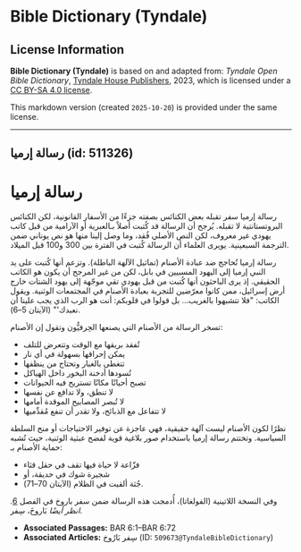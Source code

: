 # Bible Dictionary (Tyndale)

## License Information

**Bible Dictionary (Tyndale)** is based on and adapted from: _Tyndale Open Bible Dictionary_, [Tyndale House Publishers](https://tyndaleopenresources.com/), 2023, which is licensed under a [CC BY-SA 4.0 license](https://creativecommons.org/licenses/by-sa/4.0/legalcode.en).

This markdown version (created `2025-10-20`) is provided under the same license.



--------------------------------

## رسالة إرميا (id: 511326)

رسالة إرميا
===========

رسالة إرميا سفر تقبله بعض الكنائس بصفته جزءًا من الأسفار القانونية، لكن الكنائس البروتستانتية لا تقبله. يُرجح أن الرسالة قد كُتبت أصلاً بـالعبرية أو الآرامية من قبل كاتب يهودي غير معروف، لكن النص الأصلي فُقد، وما وصل إلينا منها هو نص يوناني ضمن الترجمة السبعينية. يويرى العلماء أن الرسالة كُتبت في الفترة بين 300 و100 قبل الميلاد.

رسالة إرميا تُحاجج ضد عبادة الأصنام (تماثيل الآلهة الباطلة). وتزعم أنها كُتبت على يد النبي إرميا إلى اليهود المسبيين في بابل، لكن من غير المرجح أن يكون هو الكاتب الحقيقي. إذ يرى الباحثون أنها كُتبت من قبل يهودي تقي موجّهة إلى يهود الشتات خارج أرض إسرائيل، ممن كانوا معرّضين للتجربة بعبادة الأصنام في المجتمعات الوثنية. ويقول الكاتب: "فلا تتشبهوا بالغريب... بل قولوا في قلوبكم: أنت هو الرب الذي يجب علينا أن نعبدك'" (الآيتان 5–6\).

تسخر الرسالة من الأصنام التي يصنعها الحِرفيُّون وتقول إن الأصنام:

* تُفقد بريقها مع الوقت وتتعرض للتلف
* يمكن إحراقها بسهولة في أي نار
* تتغطى بالغبار وتحتاج من ينظفها
* تُسودها أدخنة البخور داخل الهياكل
* تصبح أحيانًا مكانًا تستريح فيه الحيوانات
* لا تنطق، ولا تدافع عن نفسها
* لا تُبصر المصابيح الموقدة أمامها
* لا تتفاعل مع الذبائح، ولا تقدر أن تنفع مُقدِّميها

نظرًا لكون الأصنام ليست آلهة حقيقية، فهي عاجزة عن توفير الاحتياجات أو منح السلطة السياسية. وتختتم رسالة إرميا باستخدام صور بلاغية قوية لفضح عبثية الوثنية، حيث تُشبه حماية الأصنام بـ:

* فزّاعة لا حياة فيها تقف في حقل قثاء
* شجيرة شوك في حديقة، أو
* جُثة ألقيت في الظلام (الآيتان 70–71\).

وفي النسخة اللاتينية (الفولغاتا)، أُدمجت هذه الرسالة ضمن سفر باروخ في الفصل [6](https://ref.ly/Bar6:1-Bar6:72). *انظر أيضًا* بَاروخَ، سِفر.

* **Associated Passages:** BAR 6:1–BAR 6:72
* **Associated Articles:** سِفر بَارُوخ (ID: `509673@TyndaleBibleDictionary`)

